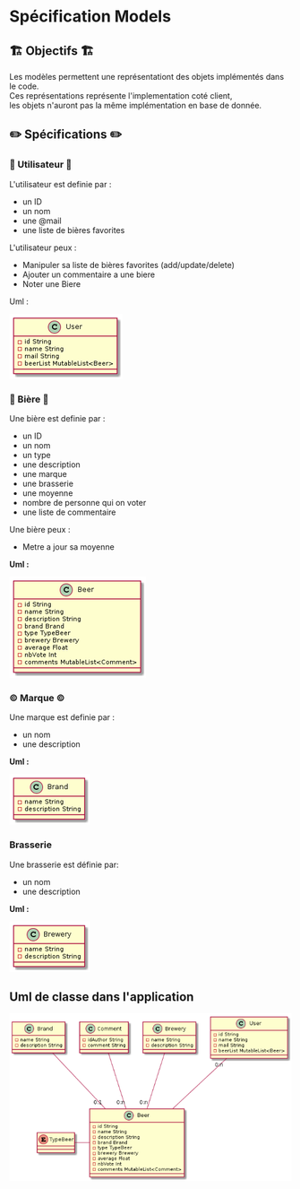 # Spécification Models 

## 🏗️ Objectifs 🏗️

Les modèles permettent une représentationt des objets implémentés dans le code.  
Ces représentations représente l'implementation coté client,   
les objets n'auront pas la même implémentation en base de donnée.

## ✏️ Spécifications ✏️

### 🧑 Utilisateur 🧑

L'utilisateur est definie par :
* un ID
* un nom
* une @mail
* une liste de bières favorites

L'utilisateur peux :

* Manipuler sa liste de bières favorites (add/update/delete)
* Ajouter un commentaire a une biere
* Noter une Biere

Uml :

![uml-utilisateur](img/user-uml.png)

### 🍺 Bière 🍺

Une bière est  definie par :
* un ID
* un nom
* un type
* une description
* une marque
* une brasserie
* une moyenne
* nombre de personne qui on voter
* une liste de commentaire

Une bière peux :
* Metre a jour sa moyenne

**Uml :**

![uml-bière](img/beer-uml.png)

### ©️ Marque ©️

Une marque est definie par :

* un nom
* une description

**Uml :**

![uml-marque](img/brand-uml.png)

### Brasserie

Une brasserie est définie par:

* un nom
* une description

**Uml :**

![uml-brasserie](img/brewery-uml.png)

## Uml de classe dans l'application

![uml-models](img/models-uml.png)